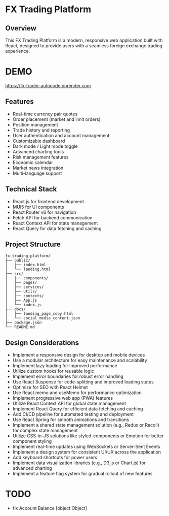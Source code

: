 # FX Trading Platform

## Overview

This FX Trading Platform is a modern, responsive web application built with
React, designed to provide users with a seamless foreign exchange trading
experience.

# DEMO

https://fx-trader-autocode.onrender.com

## Features

-   Real-time currency pair quotes
-   Order placement (market and limit orders)
-   Position management
-   Trade history and reporting
-   User authentication and account management
-   Customizable dashboard
-   Dark mode / Light mode toggle
-   Advanced charting tools
-   Risk management features
-   Economic calendar
-   Market news integration
-   Multi-language support

## Technical Stack

-   React.js for frontend development
-   MUI5 for UI components
-   React Router v6 for navigation
-   Fetch API for backend communication
-   React Context API for state management
-   React Query for data fetching and caching

## Project Structure

```
fx-trading-platform/
├── public/
│   ├── index.html
│   └── landing.html
├── src/
│   ├── components/
│   ├── pages/
│   ├── services/
│   ├── utils/
│   ├── contexts/
│   ├── App.js
│   └── index.js
├── docs/
│   ├── landing_page_copy.html
│   └── social_media_content.json
├── package.json
└── README.md
```

## Design Considerations

-   Implement a responsive design for desktop and mobile devices
-   Use a modular architecture for easy maintenance and scalability
-   Implement lazy loading for improved performance
-   Utilize custom hooks for reusable logic
-   Implement error boundaries for robust error handling
-   Use React Suspense for code-splitting and improved loading states
-   Optimize for SEO with React Helmet
-   Use React.memo and useMemo for performance optimization
-   Implement progressive web app (PWA) features
-   Utilize React Context API for global state management
-   Implement React Query for efficient data fetching and caching
-   Add CI/CD pipeline for automated testing and deployment
-   Use React Spring for smooth animations and transitions
-   Implement a shared state management solution (e.g., Redux or Recoil) for
    complex state management
-   Utilize CSS-in-JS solutions like styled-components or Emotion for better
    component styling
-   Implement real-time updates using WebSockets or Server-Sent Events
-   Implement a design system for consistent UI/UX across the application
-   Add keyboard shortcuts for power users
-   Implement data visualization libraries (e.g., D3.js or Chart.js) for
    advanced charting
-   Implement a feature flag system for gradual rollout of new features

# TODO

-   fix Account Balance [object Object]
